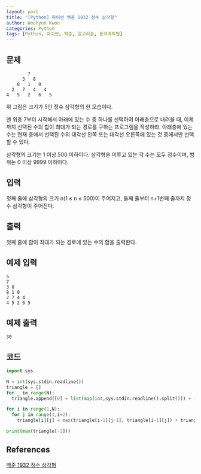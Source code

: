 ```yaml
--- 
layout: post
title: "[Python] 파이썬 백준 1932 정수 삼각형"
author: Woohyun Kwon
categories: Python
tags: [Python, 파이썬, 백준, 알고리즘, 동적계획법]
---
```


## 문제
            7
          3   8
        8   1   0
      2   7   4   4
    4   5   2   6   5
위 그림은 크기가 5인 정수 삼각형의 한 모습이다.

맨 위층 7부터 시작해서 아래에 있는 수 중 하나를 선택하여 아래층으로 내려올 때, 이제까지 선택된 수의 합이 최대가 되는 경로를 구하는 프로그램을 작성하라. 아래층에 있는 수는 현재 층에서 선택된 수의 대각선 왼쪽 또는 대각선 오른쪽에 있는 것 중에서만 선택할 수 있다.

삼각형의 크기는 1 이상 500 이하이다. 삼각형을 이루고 있는 각 수는 모두 정수이며, 범위는 0 이상 9999 이하이다.

## 입력
첫째 줄에 삼각형의 크기 n(1 ≤ n ≤ 500)이 주어지고, 둘째 줄부터 n+1번째 줄까지 정수 삼각형이 주어진다.

## 출력
첫째 줄에 합이 최대가 되는 경로에 있는 수의 합을 출력한다.

## 예제 입력 
    5
    7
    3 8
    8 1 0
    2 7 4 4
    4 5 2 6 5
## 예제 출력
    30

## 코드

```python
import sys

N = int(sys.stdin.readline())
triangle = []
for _ in range(N):
  triangle.append([0] + list(map(int,sys.stdin.readline().split())) + [0])

for i in range(1,N):
  for j in range(1,i+2):
    triangle[i][j] = max(triangle[i-1][j-1], triangle[i-1][j]) + triangle[i][j] 

print(max(triangle[-1]))
```

## References

[백준 1932 정수 삼각형](https://www.acmicpc.net/problem/1932)
